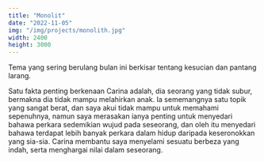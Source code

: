 ```yaml
---
title: "Monolit"
date: "2022-11-05"
img: "/img/projects/monolith.jpg"
width: 2400
height: 3000
---
```


Tema yang sering berulang bulan ini berkisar tentang kesucian dan pantang larang.

Satu fakta penting berkenaan Carina adalah, dia seorang yang tidak subur, bermakna dia tidak mampu melahirkan anak. Ia sememangnya satu topik yang sangat berat, dan saya akui tidak mampu untuk memahami sepenuhnya, namun saya merasakan ianya penting untuk menyedari bahawa perkara sedemikian wujud pada seseorang, dan oleh itu menyedari bahawa terdapat lebih banyak perkara dalam hidup daripada keseronokkan yang sia-sia. Carina membantu saya menyelami sesuatu berbeza yang indah, serta menghargai nilai dalam seseorang.

